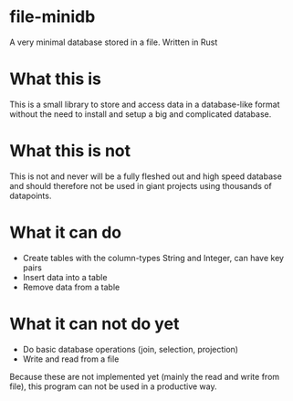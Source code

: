 # file-minidb
A very minimal database stored in a file. Written in Rust

# What this is
This is a small library to store and access data in a database-like format without the need to install and setup a big and complicated database.

# What this is not
This is not and never will be a fully fleshed out and high speed database and should therefore not be used in giant projects using thousands of datapoints.

# What it can do
- Create tables with the column-types String and Integer, can have key pairs
- Insert data into a table
- Remove data from a table

# What it can not do yet
- Do basic database operations (join, selection, projection)
- Write and read from a file

Because these are not implemented yet (mainly the read and write from file), this program can not be used in a productive way.
